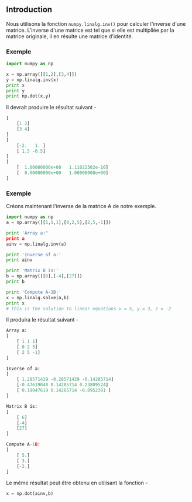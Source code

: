 ## Introduction

Nous utilisons la fonction ```numpy.linalg.inv()``` pour calculer l'inverse d'une matrice. L'inverse d'une matrice est tel que si elle est multipliée par la matrice originale, il en résulte une matrice d'identité.

### Exemple

```python
import numpy as np 

x = np.array([[1,2],[3,4]]) 
y = np.linalg.inv(x) 
print x 
print y 
print np.dot(x,y)
```

Il devrait produire le résultat suivant -

```python
[
    [1 2]
    [3 4]
]
[
    [-2.   1. ]
    [ 1.5 -0.5]
]
[
    [  1.00000000e+00   1.11022302e-16]
    [  0.00000000e+00   1.00000000e+00]
]
```

### Exemple

Créons maintenant l'inverse de la matrice A de notre exemple.

```python
import numpy as np 
a = np.array([[1,1,1],[0,2,5],[2,5,-1]]) 

print 'Array a:" 
print a 
ainv = np.linalg.inv(a) 

print 'Inverse of a:' 
print ainv  

print 'Matrix B is:' 
b = np.array([[6],[-4],[27]]) 
print b 

print 'Compute A-1B:' 
x = np.linalg.solve(a,b) 
print x  
# this is the solution to linear equations x = 5, y = 3, z = -2
```

Il produira le résultat suivant -

```python
Array a:
[
    [ 1 1 1]
    [ 0 2 5]
    [ 2 5 -1]
]

Inverse of a:
[
    [ 1.28571429 -0.28571429 -0.14285714]
    [-0.47619048 0.14285714 0.23809524]
    [ 0.19047619 0.14285714 -0.0952381 ]
]

Matrix B is:
[
    [ 6]
    [-4]
    [27]
]

Compute A-1B:
[
    [ 5.]
    [ 3.]
    [-2.]
]
```

Le même résultat peut être obtenu en utilisant la fonction -

```python
x = np.dot(ainv,b)
```